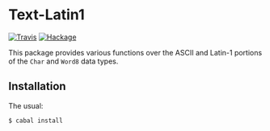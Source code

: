 Text-Latin1
===========

[![Travis](https://img.shields.io/travis/mvv/text-latin1/master.svg)](https://travis-ci.org/mvv/text-latin1) [![Hackage](https://img.shields.io/hackage/v/text-latin1.svg)](http://hackage.haskell.org/package/text-latin1)

This package provides various functions over the ASCII and Latin-1 portions of
the `Char` and `Word8` data types.

Installation
------------
The usual:

	$ cabal install

